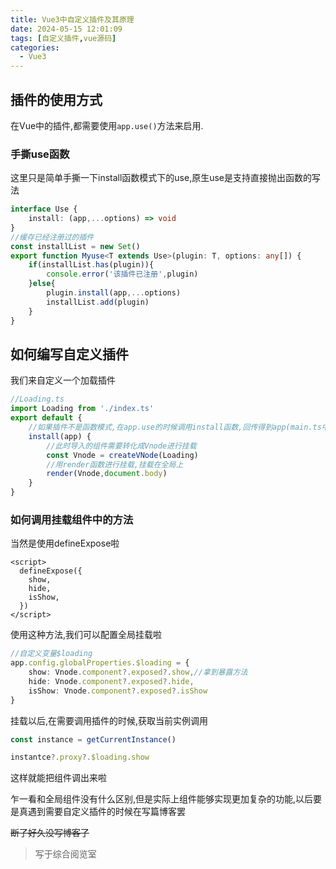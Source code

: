 ```yaml
---
title: Vue3中自定义插件及其原理
date: 2024-05-15 12:01:09
tags: [自定义插件,vue源码]
categories:
  - Vue3
---
```

## 插件的使用方式
在Vue中的插件,都需要使用`app.use()`方法来启用.  

<!--more-->
### 手撕use函数
这里只是简单手撕一下install函数模式下的use,原生use是支持直接抛出函数的写法
```typescript
interface Use {
    install: (app,...options) => void
}
//缓存已经注册过的插件
const installList = new Set()
export function Myuse<T extends Use>(plugin: T, options: any[]) {
    if(installList.has(plugin)){
        console.error('该插件已注册',plugin)
    }else{
        plugin.install(app,...options)
        installList.add(plugin)
    }
}
```

## 如何编写自定义插件  
我们来自定义一个加载插件
```typescript
//Loading.ts
import Loading from './index.ts'
export default {
    //如果插件不是函数模式,在app.use的时候调用install函数,回传得到app(main.ts中的app),对app进行插件配置
    install(app) {
        //此时导入的组件需要转化成Vnode进行挂载
        const Vnode = createVNode(Loading)
        //用render函数进行挂载,挂载在全局上
        render(Vnode,document.body)
    }
}
```

### 如何调用挂载组件中的方法  
当然是使用defineExpose啦  
```vue
<script>
  defineExpose({
    show,
    hide,
    isShow,
  })
</script>
```  

使用这种方法,我们可以配置全局挂载啦

```typescript
//自定义变量$loading
app.config.globalProperties.$loading = {
    show: Vnode.component?.exposed?.show,//拿到暴露方法
    hide: Vnode.component?.exposed?.hide,
    isShow: Vnode.component?.exposed?.isShow
}
```  

挂载以后,在需要调用插件的时候,获取当前实例调用
```typescript
const instance = getCurrentInstance()

instantce?.proxy?.$loading.show
```
这样就能把组件调出来啦  

乍一看和全局组件没有什么区别,但是实际上组件能够实现更加复杂的功能,以后要是真遇到需要自定义插件的时候在写篇博客罢

~~断了好久没写博客了~~  

>写于综合阅览室